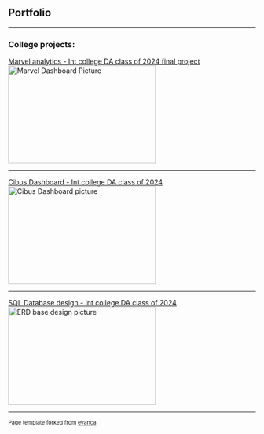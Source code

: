 ## Portfolio

---

### College projects:

[Marvel analytics - Int college DA class of 2024 final project](/marvelAnalytics)
<img src="https://static.wixstatic.com/media/8e190f_0adfc9f8c7734b0bb687fe7ea12947f7~mv2.jpg/v1/fill/w_1480,h_832,al_c,q_85,usm_0.66_1.00_0.01,enc_auto/8e190f_0adfc9f8c7734b0bb687fe7ea12947f7~mv2.jpg" alt="Marvel Dashboard Picture" width="300" height="200"/>

---
[Cibus Dashboard - Int college DA class of 2024](/PBI_dashboard)
<img src="https://static.wixstatic.com/media/8e190f_d756b9f59ee94c439c8a50b6c3524f14~mv2.png/v1/fill/w_1480,h_826,al_c,q_90,usm_0.66_1.00_0.01,enc_auto/8e190f_d756b9f59ee94c439c8a50b6c3524f14~mv2.png" alt="Cibus Dashboard picture" width="300" height="200"/>

---
[SQL Database design - Int college DA class of 2024](/SQL_Database_Design)
<img src="https://static.wixstatic.com/media/8e190f_fae46e7a848e44a99ded2ab4b83773cb~mv2.png/v1/fill/w_1480,h_832,al_c,q_90,usm_0.66_1.00_0.01,enc_auto/8e190f_fae46e7a848e44a99ded2ab4b83773cb~mv2.png" alt="ERD base design picture" width="300" height="200"/>




---
<p style="font-size:11px">Page template forked from <a href="https://github.com/evanca/quick-portfolio">evanca</a></p>
<!-- Remove above link if you don't want to attibute -->
